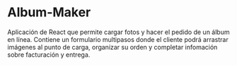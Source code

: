 # Album-Maker
Aplicación de React que permite cargar fotos y hacer el pedido de un álbum en línea. Contiene un formulario multipasos donde el cliente podrá arrastrar imágenes al punto de carga, organizar su orden y completar infomación sobre facturación y entrega.

